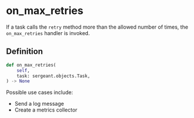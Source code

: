 # on_max_retries

If a task calls the `retry` method more than the allowed number of times, the `on_max_retries` handler is invoked.

## Definition

```python
def on_max_retries(
    self,
    task: sergeant.objects.Task,
) -> None
```

Possible use cases include:

- Send a log message
- Create a metrics collector
